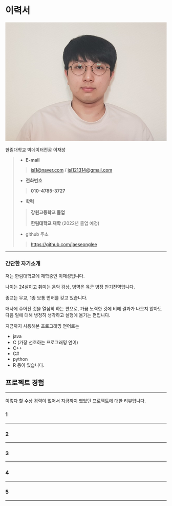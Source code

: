 # 이력서

![alt text](resume_image.png)

한림대학교 빅데이터전공 이재성
> - __E-mail__
>> isl1@naver.com / isl121314@gmail.com
> - __전화번호__
>> __010-4785-3727__
> 
> - __학력__
>> __강원고등학교 졸업__
>>
>> __한림대학교 재학__ (2022년 졸업 예정)
> - github 주소
>> https://github.com/jaeseonglee
>
---
### 간단한 자기소개
저는 한림대학교에 재학중인 이재성입니다.

나이는 24살이고 취미는 음악 감상, 병역은 육군 병장 만기전역입니다.

종교는 무교, 1종 보통 면허를 갖고 있습니다.

매사에 주어진 것을 열심히 하는 편으로, 가끔 노력한 것에 비해 결과가 나오지 않아도 다음 일에 대해 냉정히 생각하고 실행에 옮기는 편입니다.

지금까지 사용해본 프로그래밍 언어로는
- java
- C (가장 선호하는 프로그래밍 언어)
- C++
- C#
- python
- R
등이 있습니다.


## 프로젝트 경험
---
이렇다 할 수상 경력이 없어서 지금까지 했었던 프로젝트에 대한 리뷰입니다.
### 1
---


### 2
---

### 3
---

### 4
---


### 5
---



